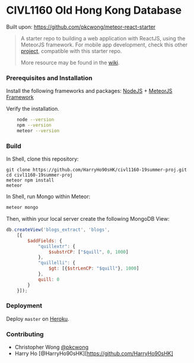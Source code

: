 # CIVL1160 Old Hong Kong Database

Built upon: https://github.com/pkcwong/meteor-react-starter

> A starter repo to building a web application with ReactJS, using the MeteorJS framework. For mobile app development, check this other [project](https://github.com/pkcwong/react-native-meteor-starter.git), compatible with this starter repo.
>
> More resource may be found in the [wiki](https://github.com/pkcwong/meteor-react-starter/wiki).

### Prerequisites and Installation

Install the following frameworks and packages: [NodeJS](https://nodejs.org/en/) + [MeteorJS Framework](https://www.meteor.com/install)

Verify the installation.

```bash
    node --version
    npm --version
    meteor --version
```

### Build

In Shell, clone this repository:

```shell
git clone https://github.com/HarryHo90sHK/civl1160-19summer-proj.git
cd civl1160-19summer-proj
meteor npm install
meteor
```

In Shell, run Mongo within Meteor:

```bash
meteor mongo
```

Then, within your local server create the following MongoDB View:

```js
db.createView('blogs_extract', 'blogs', 
    [{
        $addFields: {
            "quillextr": {
                $substrCP: ["$quill", 0, 1000]
            },
			"quillelli": {
				$gt: [{$strLenCP: "$quill"}, 1000]
			},
			quill: 0
        }
    }]);
```

### Deployment

Deploy `master` on [Heroku](https://dashboard.heroku.com/).

### Contributing

- Christopher Wong [@pkcwong](https://github.com/pkcwong)
- Harry Ho [@HarryHo90sHK][https://github.com/HarryHo90sHK]
